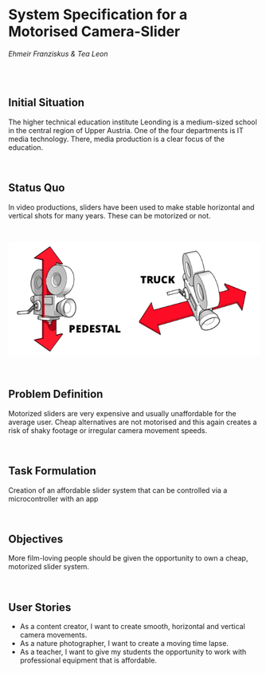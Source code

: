 # System Specification for a Motorised Camera-Slider
_Ehmeir Franziskus & Tea Leon_

<br>
<br>

## Initial Situation

The higher technical education institute Leonding is a medium-sized school in the central region of Upper Austria. One of the four departments is IT media technology. There, media production is a clear focus of the education.


<br>

## Status Quo

In video productions, sliders have been used  to make stable horizontal and vertical shots for many years. These can be motorized or not.

<br>

![Movements](./images/slides.png "Movements")

<br>

## Problem Definition

Motorized sliders are very expensive and usually unaffordable for the average user. Cheap alternatives are not motorised and this again creates a risk of  shaky footage or irregular camera movement speeds.

<br>

## Task Formulation

Creation of an affordable slider system that can be controlled via a microcontroller with an app

<br>

## Objectives

More film-loving people should be given the opportunity to own a cheap, motorized slider system.

<br>

## User Stories

- As a content creator, I want to create smooth, horizontal and vertical camera movements.
- As a nature photographer, I want to create a moving time lapse.
- As a teacher, I want to give my students the opportunity to work with professional equipment that is affordable.
